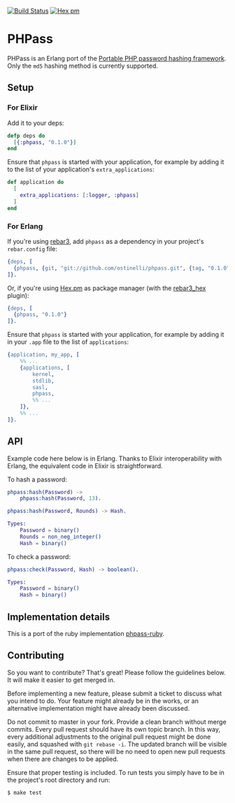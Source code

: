 [![Build Status](https://travis-ci.org/ostinelli/phpass.svg?branch=master)](https://travis-ci.org/ostinelli/phpass) [![Hex pm](https://img.shields.io/hexpm/v/phpass.svg)](https://hex.pm/packages/phpass)

# PHPass
PHPass is an Erlang port of the [Portable PHP password hashing framework](https://www.openwall.com/phpass/). Only the `md5` hashing method is currently supported.

## Setup

### For Elixir
Add it to your deps:

```elixir
defp deps do
  [{:phpass, "0.1.0"}]
end
```

Ensure that `phpass` is started with your application, for example by adding it to the list of your application's `extra_applications`:

```elixir
def application do
  [
    extra_applications: [:logger, :phpass]
  ]
end
```

### For Erlang
If you're using [rebar3](https://github.com/erlang/rebar3), add `phpass` as a dependency in your project's `rebar.config` file:

```erlang
{deps, [
  {phpass, {git, "git://github.com/ostinelli/phpass.git", {tag, "0.1.0"}}}
]}.
```
Or, if you're using [Hex.pm](https://hex.pm/) as package manager (with the [rebar3_hex](https://github.com/hexpm/rebar3_hex) plugin):

```erlang
{deps, [
  {phpass, "0.1.0"}
]}.
```

Ensure that `phpass` is started with your application, for example by adding it in your `.app` file to the list of `applications`:

```erlang
{application, my_app, [
    %% ...
    {applications, [
        kernel,
        stdlib,
        sasl,
        phpass,
        %% ...
    ]},
    %% ...
]}.
```

## API
Example code here below is in Erlang. Thanks to Elixir interoperability with Erlang, the equivalent code in Elixir is straightforward.

To hash a password:

```erlang
phpass:hash(Password) ->
    phpass:hash(Password, 13).
```

```erlang
phpass:hash(Password, Rounds) -> Hash.

Types:
    Password = binary()
    Rounds = non_neg_integer()
    Hash = binary()
```

To check a password:

```erlang
phpass:check(Password, Hash) -> boolean().

Types:
    Password = binary()
    Hash = binary()
```

## Implementation details
This is a port of the ruby implementation [phpass-ruby](https://github.com/uu59/phpass-ruby).


## Contributing
So you want to contribute? That's great! Please follow the guidelines below. It will make it easier to get merged in.

Before implementing a new feature, please submit a ticket to discuss what you intend to do. Your feature might already be in the works, or an alternative implementation might have already been discussed.

Do not commit to master in your fork. Provide a clean branch without merge commits. Every pull request should have its own topic branch. In this way, every additional adjustments to the original pull request might be done easily, and squashed with `git rebase -i`. The updated branch will be visible in the same pull request, so there will be no need to open new pull requests when there are changes to be applied.

Ensure that proper testing is included. To run tests you simply have to be in the project's root directory and run:

```bash
$ make test
```
